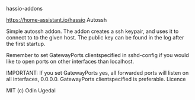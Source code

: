 hassio-addons

https://home-assistant.io/hassio
Autossh

Simple autossh addon. The addon creates a ssh keypair, and uses it to connect to to the given host. The public key can be found in the log after the first startup.

Remember to set GatewayPorts clientspecified in sshd-config if you would like to open ports on other interfaces than localhost.

IMPORTANT: If you set GatewayPorts yes, all forwarded ports will listen on all interfaces, 0.0.0.0. GatewayPorts clientspecified is preferable.
Licence

MIT (c) Odin Ugedal
